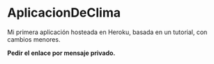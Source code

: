 # AplicacionDeClima
Mi primera aplicación hosteada en Heroku, basada en un tutorial, con cambios menores.

**Pedir el enlace por mensaje privado.**

